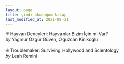 ```yaml
---
layout: page
title: şimdi okuduğum kitap
last_modified_at: 2021-09-21
---
```


⁜
Hayvan Deneyleri: Hayvanlar Bizim İçin mi Var?  
<i>by</i> Yagmur Özgür Güven, Oguzcan Kinikoglu  
<br />
⁜
Troublemaker: Surviving Hollywood and Scientology  
<i>by</i> Leah Remini  
<br />
